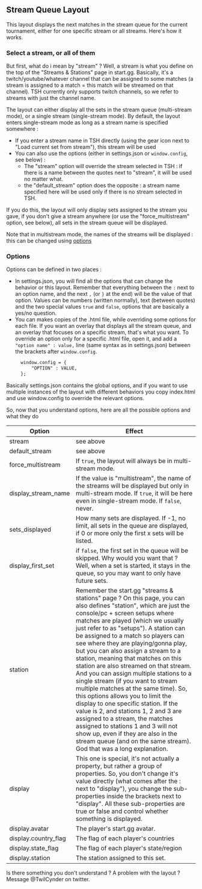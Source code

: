 ## Stream Queue Layout

This layout displays the next matches in the stream queue for the current tournament, either for one specific stream or all streams. Here's how it works.

### Select a stream, or all of them
But first, what do i mean by "stream" ? Well, a stream is what you define on the top of the "Streams & Stations" page in start.gg. Basically, it's a twitch/youtube/whatever channel that can be assigned to some matches (a stream is assigned to a match = this match will be streamed on that channel). TSH currently only supports twitch channels, so we refer to streams with just the channel name.

The layout can either display all the sets in the stream queue (multi-stream mode), or a single stream (single-stream mode). By default, the layout enters single-stream mode as long as a stream name is specified somewhere : 
- If you enter a stream name in TSH directly (using the gear icon next to "Load current set from stream"), this stream will be used
- You can also use the options (either in settings.json or `window.config`, see below) : 
  - The "stream" option will override the stream selected in TSH : if there is a name between the quotes next to "stream", it will be used no matter what.
  - the "default_stream" option does the opposite : a stream name specified here will be used only if there is no stream selected in TSH.

If you do this, the layout will only display sets assigned to the stream you gave, if you don't give a stream anywhere (or use the "force_multistream" option, see below), all sets in the stream queue will be displayed.

Note that in multistream mode, the names of the streams will be displayed : this can be changed using [options](#options)

### Options
Options can be defined in two places : 
- In settings.json, you will find all the options that can change the behavior or this layout. Remember that everything between the `:` next to an option name, and the next `,` (or `}` at the end) will be the value of that option. Values can be numbers (written normally), text (between quotes) and the two special values `true` and `false`, options that are basically a yes/no question. 
- You can makes copies of the .html file, while overriding some options for each file. If you want an overlay that displays all the stream queue, and an overlay that focuses on a specific stream, that's what you want. To override an option only for a specific .html file, open it, and add a `"option name" : value,` line (same syntax as in settings.json) between the brackets after `window.config`. 
  ```html
    window.config = {
        "OPTION" : VALUE,
    };
  ```

Basically settings.json contains the global options, and if you want to use multiple instances of the layout with different behaviors you copy index.html and use window.config to override the relevant options.

So, now that you understand options, here are all the possible options and what they do

| Option | Effect
| - | -
| stream | see above
| default_stream | see above
| force_multistream | If `true`, the layout will always be in multi-stream mode.
| display_stream_name | If the value is "multistream", the name of the streams will be displayed but only in multi-stream mode. If `true`, it will be here even in single-stream mode. If `false`, never.
| sets_displayed | How many sets are displayed. If -1, no limit, all sets in the queue are displayed, if 0 or more only the first x sets will be listed. 
| display_first_set | if `false`, the first set in the queue will be skipped. Why would you want that ? Well, when a set is started, it stays in the queue, so you may want to only have future sets. 
| station | Remember the start.gg "streams & stations" page ? On this page, you can also defines "station", which are just the console/pc + screen setups where matches are played (which we usually just refer to as "setups"). A station can be assigned to a match so players can see where they are playing/gonna play, but you can also assign a stream to a station, meaning that matches on this station are also streamed on that stream. And you can assign multiple stations to a single stream (if you want to stream multiple matches at the same time). So, this options allows you to limit the display to one specific station. If the value is 2, and stations 1, 2 and 3 are assigned to a stream, the matches assigned to stations 1 and 3 will not show up, even if they are also in the stream queue (and on the same stream). God that was a long explanation.
| display | This one is special, it's not actually a property, but rather a group of properties. So, you don't change it's value directly (what comes after the : next to "display"), you change the sub-properties inside the brackets next to "display". All these sub-properties are true or false and control whether something is displayed. 
| display.avatar | The player's start.gg avatar.
| display.country_flag | The flag of each player's countries
| display.state_flag | The flag of each player's state/region
| display.station | The station assigned to this set. 

Is there something you don't understand ? A problem with the layout ? Message @TwilCynder on twitter.